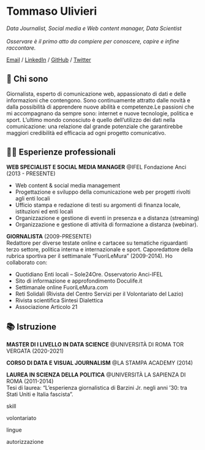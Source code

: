 # Tommaso Ulivieri
_Data Journalist, Social media e Web content manager, Data Scientist_ <br>
<br>
_Osservare è il primo atto da compiere per conoscere, capire e infine raccontare._<br>

[Email](mailto:tommaso.ulivieri@gmail.com) / [LinkedIn](https://www.linkedin.com/in/tommaso-ulivieri/) / [GitHub](https://github.com/TomUlivieri/) / [Twitter](https://twitter.com/TomUlivieri/) <br>

## :adult: **Chi sono**<br>

Giornalista, esperto di comunicazione web, appassionato di dati e delle informazioni che contengono. Sono continuamente attratto dalle novità e dalla possibilità di apprendere nuove abilità e competenze.Le passioni che mi accompagnano da sempre sono: internet e nuove tecnologie, politica e sport. L’ultimo mondo conosciuto è quello dell’utilizzo dei dati nella comunicazione: una relazione dal grande potenziale che garantirebbe maggiori credibilità ed efficacia ad ogni progetto comunicativo.

## 	👨‍🎓 **Esperienze professionali**<br>

**WEB SPECIALIST E SOCIAL MEDIA MANAGER** @IFEL Fondazione Anci (2013 - PRESENTE)<br>
* Web content & social media management
* Progettazione e sviluppo della comunicazione web per progetti rivolti agli enti locali
* Ufficio stampa e redazione di testi su argomenti di finanza locale, istituzioni ed enti locali
* Organizzazione e gestione di eventi in presenza e a distanza (streaming)
* Organizzazione e gestione di attività di formazione a distanza (webinar).<br>

**GIORNALISTA** (2009-PRESENTE)<br>
Redattore per diverse testate online e cartacee su tematiche riguardanti terzo settore, politica interna e internazionale e sport. Caporedattore della rubrica sportiva per il settimanale “FuoriLeMura” (2009-2014). Ho collaborato con:
* Quotidiano Enti locali – Sole24Ore. Osservatorio Anci-IFEL
* Sito di informazione e approfondimento Doculife.it
* Settimanale online FuoriLeMura.com
* Reti Solidali (Rivista del Centro Servizi per il Volontariato del Lazio)
* Rivista scientifica Sintesi Dialettica
* Associazione Articolo 21

## :books: **Istruzione**<br>

**MASTER DI I LIVELLO IN DATA SCIENCE** @UNIVERSITÀ DI ROMA TOR VERGATA (2020-2021)<br>

**CORSO DI DATA E VISUAL JOURNALISM** @LA STAMPA ACADEMY (2014)<br>

**LAUREA IN SCIENZA DELLA POLITICA** @UNIVERSITÀ LA SAPIENZA DI ROMA (2011-2014)<br>
Tesi di laurea: “L’esperienza giornalistica di Barzini Jr. negli anni ’30: tra Stati Uniti e Italia fascista”.

skill

volontariato

lingue

autorizzazione
